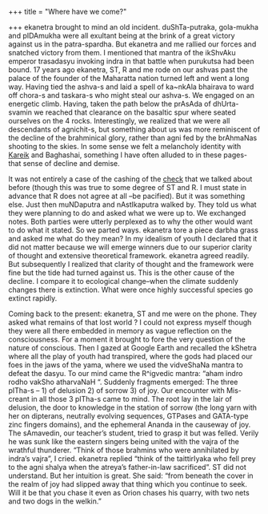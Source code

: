 +++
title = "Where have we come?"

+++
ekanetra brought to mind an old incident. duShTa-putraka, gola-mukha and
pIDAmukha were all exultant being at the brink of a great victory
against us in the patra-spardha. But ekanetra and me rallied our forces
and snatched victory from them. I mentioned that mantra of the ikShvAku
emperor trasadasyu invoking indra in that battle when purukutsa had been
bound. 17 years ago ekanetra, ST, R and me rode on our ashvas past the
palace of the founder of the Maharatta nation turned left and went a
long way. Having tied the ashva-s and laid a spell of ka\~nkAla bhairava
to ward off chora-s and taskara-s who might steal our ashva-s. We
engaged on an energetic climb. Having, taken the path below the prAsAda
of dhUrta-svamin we reached that clearance on the basaltic spur where
seated ourselves on the 4 rocks. Interestingly, we realized that we were
all descendants of agnichit-s, but something about us was more
reminiscent of the decline of the brahminical glory, rather than agni
fed by the brAhmaNas shooting to the skies. In some sense we felt a
melancholy identity with
[Kareik](http://manollasa.blogspot.com/2007/04/last-arya.html) and
Baghashai, something I have often alluded to in these pages- that sense
of decline and demise.

It was not entirely a case of the cashing of the
[check](http://manollasa.blogspot.com/2004/08/brahmin-brain-drain.html)
that we talked about before (though this was true to some degree of ST
and R. I must state in advance that R does not agree at all –be
pacified). But it was something else. Just then muNDaputra and
nAstIkaputra walked by. They told us what they were planning to do and
asked what we were up to. We exchanged notes. Both parties were utterly
perplexed as to why the other would want to do what it stated. So we
parted ways. ekanetra tore a piece darbha grass and asked me what do
they mean? In my idealism of youth I declared that it did not matter
because we will emerge winners due to our superior clarity of thought
and extensive theoretical framework. ekanetra agreed readily. But
subsequently I realized that clarity of thought and the framework were
fine but the tide had turned against us. This is the other cause of the
decline. I compare it to ecological change–when the climate suddenly
changes there is extinction. What were once highly successful species go
extinct rapidly.

Coming back to the present: ekanetra, ST and me were on the phone. They
asked what remains of that lost world ? I could not express myself
though they were all there embedded in memory as vague reflection on the
consciousness. For a moment it brought to fore the very question of the
nature of conscious. Then I gazed at Google Earth and recalled the
kShetra where all the play of youth had transpired, where the gods had
placed our foes in the jaws of the yama, where we used the vidveShaNa
mantra to defeat the dasyu. To our mind came the R^igvedic mantra: “aham
indro rodho vakSho atharvaNaH “. Suddenly fragments emerged: The three
pITha-s – 1) of delusion 2) of sorrow 3) of joy. Our encounter with
Mis-creant in all those 3 pITha-s came to mind. The root lay in the lair
of delusion, the door to knowledge in the station of sorrow (the long
yarn with her on dipterans, neutrally evolving sequences, GTPases and
GATA-type zinc fingers domains), and the ephemeral Ananda in the
causeway of joy. The sAmavedin, our teacher’s student, tried to grasp it
but was felled. Verily he was sunk like the eastern singers being united
with the vajra of the wrathful thunderer. “Think of those brahmins who
were annihilated by indra’s vajra”, I cried. ekanetra replied “think of
the taittirIyaka who fell prey to the agni shalya when the atreya’s
father-in-law sacrificed”. ST did not understand. But her intuition is
great. She said: “from beneath the cover in the realm of joy had slipped
away that thing which you continue to seek. Will it be that you chase it
even as Orion chases his quarry, with two nets and two dogs in the
welkin.”
